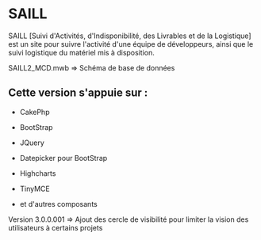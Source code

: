 SAILL
=====

SAILL [Suivi d'Activités, d'Indisponibilité, des Livrables et de la Logistique] est un site pour suivre l'activité d'une équipe de développeurs, ainsi que le suivi logistique du matériel mis à disposition.

SAILL2_MCD.mwb => Schéma de base de données 

## Cette version s'appuie sur :

* CakePhp 

* BootStrap 

* JQuery 

* Datepicker pour BootStrap

* Highcharts

* TinyMCE

* et d'autres composants

Version 3.0.0.001 => Ajout des cercle de visibilité pour limiter la vision des utilisateurs à certains projets
